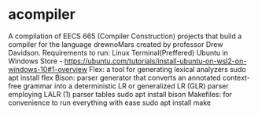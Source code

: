# acompiler
A compilation of EECS 665 (Compiler Construction) projects that build a compiler for the language drewnoMars created by professor Drew Davidson.
Requirements to run:
  Linux Terminal(Preffered)
    Ubuntu in Windows Store - https://ubuntu.com/tutorials/install-ubuntu-on-wsl2-on-windows-10#1-overview
  Flex: a tool for generating lexical analyzers
    sudo apt install flex
  Bison: parser generator that converts an annotated context-free grammar into a deterministic LR or generalized LR (GLR) parser employing LALR (1) parser tables
    sudo apt install bison
  Makefiles: for convenience to run everything with ease
    sudo apt install make
